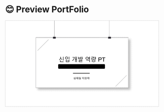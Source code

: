 # :blush: Preview PortFolio

![심재철PT](https://github.com/wocjf0513/portfolio/blob/main/resources/%EC%8B%AC%EC%9E%AC%EC%B2%A0PT.gif)


